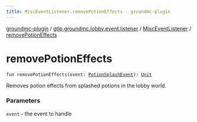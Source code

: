 ```yaml
---
title: MiscEventListener.removePotionEffects - groundmc-plugin
---
```


[groundmc-plugin](../../index.html) / [gtlp.groundmc.lobby.event.listener](../index.html) / [MiscEventListener](index.html) / [removePotionEffects](.)

# removePotionEffects

`fun removePotionEffects(event: `[`PotionSplashEvent`](https://hub.spigotmc.org/javadocs/spigot/org/bukkit/event/entity/PotionSplashEvent.html)`): `[`Unit`](https://kotlinlang.org/api/latest/jvm/stdlib/kotlin/-unit/index.html)

Removes potion effects from splashed potions in the lobby world.

### Parameters

`event` - the event to handle